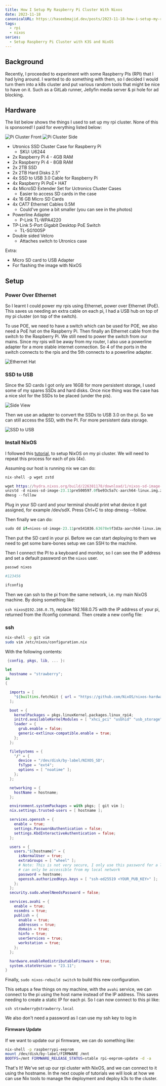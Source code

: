 ```yaml
---
title: How I Setup My Raspberry Pi Cluster With Nixos
date: 2023-11-18
canonicalURL: https://haseebmajid.dev/posts/2023-11-18-how-i-setup-my-raspberry-pi-cluster-with-nixos
tags:
  - rpi
  - nixos
series:
  - Setup Raspberry Pi Cluster with K3S and NixOS
---
```


## Background

Recently, I proceeded to experiment with some Raspberry PIs (RPI) that I had lying around. I wanted to do something
with them, so I decided I would turn them into a k8s cluster and put various random tools that might be nice to have
on it. Such as a GitLab runner, Jellyfin media server & pi hole for ad blocking.

## Hardware

The list below shows the things I used to set up my rpi cluster. None of this is sponsored! I paid for everything
listed below:

![Pi Cluster Front](./images/pi-cluster-front.jpeg)
![Pi Cluster Side](./images/pi-cluster-side.jpeg)

- Utronics SSD Cluster Case for Raspberry Pi
  - SKU: U6244
- 2x Raspberry Pi 4 - 4GB RAM
- 2x Raspberry Pi 4 - 8GB RAM
- 2x 2TB SSD
- 2x 2TB Hard Disks 2.5"
- 4x SSD to USB 3.0 Cable for Raspberry Pi
- 4x Raspberry Pi PoE+ HAT
- 4x MicroSD Extender Set for Uctronics Cluster Cases
  - Easier to access SD cards in the case
- 4x 16 GB Micro SD Cards
- 4x CAT7 Ethernet Cables 0.5M
  - Could've gone a bit smaller (you can see in the photos)
- Powerline Adapter 
  - P-Link TL-WPA4220
- TP-Link 5-Port Gigabit Desktop PoE Switch
  - TL-SG1005P
- Double sided Velcro
  - Attaches switch to Utronics case

 Extra:
 - Micro SD card to USB Adapter
  - For flashing the image with NixOS

## Setup

### Power Over Ethernet

So I learnt I could power my rpis using Ethernet, power over Ethernet (PoE). This saves us needing an extra cable on each
pi, I had a USB hub on top of my pi cluster (on top of the switch).

To use POE, we need to have a switch which can be used for POE, we also need a PoE hat on the Raspberry Pi. Then finally
an Ethernet cable from the switch to the Raspberry Pi. We still need to power the switch from our mains. Since my rpis
will be away from my router, I also use a powerline adapter for a more stable internet connection. So 4 of the ports
in the switch connects to the rpis and the 5th connects to a powerline adapter.

![Ethernet Hat](./images/ethernet-hat.jpeg)

### SSD to USB

Since the SD cards I got only are 16GB for more persistent storage, I used some of my spares SSDs and hard disks.
Once nice thing was the case has a nice slot for the SSDs to be placed (under the pis). 

![Side View](./images/side-view.jpeg)

Then we use an adapter to convert the SSDs to USB 3.0 on the pi. So we can still access the SSD, with the PI. For
more persistent data storage.

![SSD to USB](./images/ssd-to-usb.jpeg)

### Install NixOS

I followed this [tutorial](https://nix.dev/tutorials/nixos/installing-nixos-on-a-raspberry-pi), to setup NixOS on
my pi cluster. We will need to repeat this process for each of pis (4x).

Assuming our host is running nix we can do:

```nix
nix-shell -p wget zstd

wget https://hydra.nixos.org/build/226381178/download/1/nixos-sd-image-23.11pre541036.63678e9f3d3a-aarch64-linux.img.zst
unzstd -d nixos-sd-image-23.11pre500597.0fbe93c5a7c-aarch64-linux.img.zst
dmesg --follow
```

Plug in your SD card and your terminal should print what device it got assigned, for example /dev/sdX.
Press Ctrl+C to stop dmesg --follow.

Then finally we can do:

```nix
sudo dd if=nixos-sd-image-23.11pre541036.63678e9f3d3a-aarch64-linux.img of=/dev/sda bs=4096 conv=fsync status=progres
```

Then put the SD card in your pi. Before we can start deploying to them
we need to get some bare-bones setup we can SSH to the machine.

Then I connect the PI to a keyboard and monitor, so I can see the IP address and set a default password on the `nixos`
user. 

```nix
passwd nixos

#123456

ifconfig
```

Then we can ssh to the pi from the same network, i.e. my main NixOS machine. By doing something like:

`ssh nixos@192.168.0.75`, replace 192.168.0.75 with the IP address of your pi, returned from the ifconfig command.
Then create a new config file:

### ssh

```bash
nix-shell -p git vim
sudo vim /etc/nixos/configuration.nix
```

With the following contents:

```nix
 {config, pkgs, lib, ... }:

let
  hostname = "strawberry";
in
{

  imports = [
    "${builtins.fetchGit { url = "https://github.com/NixOS/nixos-hardware.git"; }}/raspberry-pi/4"
  ];

  boot = {
    kernelPackages = pkgs.linuxKernel.packages.linux_rpi4;
    initrd.availableKernelModules = [ "xhci_pci" "usbhid" "usb_storage" ];
    loader = {
      grub.enable = false;
      generic-extlinux-compatible.enable = true;
    };
  };

  fileSystems = {
    "/" = {
      device = "/dev/disk/by-label/NIXOS_SD";
      fsType = "ext4";
      options = [ "noatime" ];
    };
  };

  networking = {
    hostName = hostname;
  };

  environment.systemPackages = with pkgs; [ git vim ];
  nix.settings.trusted-users = [ hostname ];

  services.openssh = {
    enable = true;
    settings.PasswordAuthentication = false;
    settings.KbdInteractiveAuthentication = false;
  };

  users = {
    users."${hostname}" = {
      isNormalUser = true;
      extraGroups = [ "wheel" ];
      # Note: This is not very secure, I only use this password for a little while whilst the PI 
      # can only be accessible from my local network
      password = hostname;
      openssh.authorizedKeys.keys = [ "ssh-ed25519 <YOUR_PUB_KEY>" ];
    };
  };
  security.sudo.wheelNeedsPassword = false;

  services.avahi = {
    enable = true;
    nssmdns = true;
    publish = {
      enable = true;
      addresses = true;
      domain = true;
      hinfo = true;
      userServices = true;
      workstation = true;
    };
  };

  hardware.enableRedistributableFirmware = true;
  system.stateVersion = "23.11";
}
```

Finally, `sudo nixos-rebuild switch` to build this new configuration.

This setups a few things on my machine, with the `avahi` service, we can connect to the pi using the host name instead of
the IP address. This saves needing to create a static IP for each pi. So I can now connect to this pi like:

`ssh strawberry@strawberry.local`

We also don't need a password as I can use my ssh key to log in

#### Firmware Update

If we want to update our pi firmware, we can do something like:

```bash
nix-shell -p raspberrypi-eeprom
mount /dev/disk/by-label/FIRMWARE /mnt
BOOTFS=/mnt FIRMWARE_RELEASE_STATUS=stable rpi-eeprom-update -d -a
```

That's It! We've set up our rpi cluster with NixOS, and we can connect to it using the hostname. In the next couple of
tutorials we will look at how we can use Nix tools to manage the deployment and deploy k3s to the cluster.

